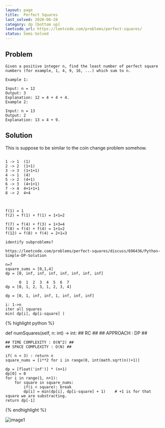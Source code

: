 ```yaml
---
layout: page
title:  Perfect Squares
last_solved: 2020-06-28
category: dp [bottom up]
leetcode_url: https://leetcode.com/problems/perfect-squares/
status: Semi-Solved
---
```


Problem
-------

```
Given a positive integer n, find the least number of perfect square numbers (for example, 1, 4, 9, 16, ...) which sum to n.

Example 1:

Input: n = 12
Output: 3 
Explanation: 12 = 4 + 4 + 4.
Example 2:

Input: n = 13
Output: 2
Explanation: 13 = 4 + 9.

```



Solution
----------

This is suppose to be similar to the coin change problem somehow.

```

1 -> 1  (1)
2 -> 2  (1+1)
3 -> 3  (1+1+1)
4 -> 1  (4)
5 -> 2  (4+1)
6 -> 3  (4+1+1)
7 -> 4	4+1+1+1 
8 -> 2	4+4



f(1) = 1
f(2) = f(1) + f(1) = 1+1=2

f(7) = f(4) + f(3) = 1+3=4
f(8) = f(4) + f(4) = 1+1=2
f(12) = f(8) + f(4) = 2+1=3

identify subproblems?

https://leetcode.com/problems/perfect-squares/discuss/696436/Python-Simple-DP-Solution

n=7
square_sums = [0,1,4] 
dp = [0, inf, inf, inf, inf, inf, inf, inf]

      0  1  2  3  4  5  6  7
dp = [0, 1, 2, 3, 1, 2, 3, 4]

dp = [0, 1, inf, inf, 1, inf, inf, inf]

i: 1->n
iter all squares
min( dp[i], dp[i-square] )

```

{% highlight python %}

def numSquares(self, n: int) -> int:
    ## RC ##
    ## APPROACH : DP ##
    
    ## TIME COMPLEXITY : O(N^2) ##
    ## SPACE COMPLEXITY : O(N) ##

    if( n < 3) : return n
    square_nums = [i**2 for i in range(0, int(math.sqrt(n))+1)]
    
    dp = [float('inf')] * (n+1)
    dp[0] = 0
    for i in range(1, n+1):
        for square in square_nums:
            if(i < square): break
            dp[i] = min(dp[i], dp[i-square] + 1)    # +1 is for that square we are substracting.
    return dp[-1]

{% endhighlight %}


![image1]()